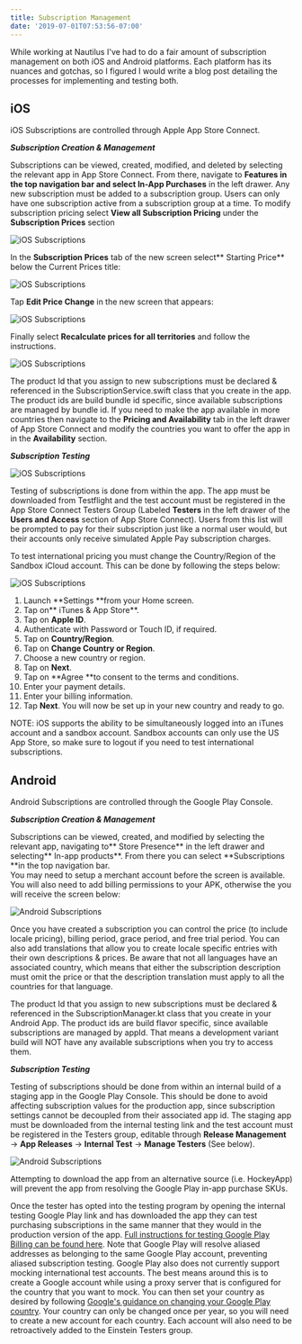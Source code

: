 ```yaml
---
title: Subscription Management
date: '2019-07-01T07:53:56-07:00'
---
```

While working at Nautilus I've had to do a fair amount of subscription management on both iOS and Android platforms.  Each platform has its nuances and gotchas, so I figured I would write a blog post detailing the processes for implementing and testing both.

## iOS

iOS Subscriptions are controlled through Apple App Store Connect. 

**_Subscription Creation & Management_**

Subscriptions can be viewed, created, modified, and deleted by selecting the relevant app in App Store Connect. From there, navigate to **Features **in the top navigation bar and select** In-App Purchases** in the left drawer.  Any new subscription must be added to a subscription group.  Users can only have one subscription active from a subscription group at a time. 
To modify subscription pricing select **View all Subscription Pricing** under the **Subscription Prices** section

![iOS Subscriptions](/assets/images/iosSub0.png)

In the **Subscription Prices** tab of the new screen select** Starting Price** below the Current Prices title:

![iOS Subscriptions](/assets/images/iosSub1.png)

Tap **Edit Price Change** in the new screen that appears:

![iOS Subscriptions](/assets/images/iosSub2.png)

Finally select **Recalculate prices for all territories** and follow the instructions.

![iOS Subscriptions](/assets/images/iosSub3.png)

The product Id that you assign to new subscriptions must be declared & referenced in the SubscriptionService.swift class that you create in the app.  The product ids are build bundle id specific, since available subscriptions are managed by bundle id.   If you need to make the app available in more countries then navigate to the **Pricing and Availability** tab in the left drawer of App Store Connect and modify the countries you want to offer the app in in the **Availability** section.

**_Subscription Testing_**

![iOS Subscriptions](/assets/images/iosSub4.jpg)

Testing of subscriptions is done from within the app.  The app must be downloaded from Testflight and the test account must be registered in the App Store Connect Testers Group (Labeled **Testers** in the left drawer of the **Users and Access** section of App Store Connect). Users from this list will be prompted to pay for their subscription just like a normal user would, but their accounts only receive simulated Apple Pay subscription charges.

To test international pricing you must change the Country/Region of the Sandbox iCloud account. This can be done by following the steps below:

![iOS Subscriptions](/assets/images/iosSub5.jpeg)

1. Launch **Settings **from your Home screen.
2. Tap on** iTunes & App Store**.
3. Tap on **Apple ID**.
4. Authenticate with Password or Touch ID, if required.
5. Tap on **Country/Region**.
6. Tap on **Change Country or Region**.
7. Choose a new country or region.
8. Tap on **Next**.
9. Tap on **Agree **to consent to the terms and conditions.
10. Enter your payment details.
11. Enter your billing information.
12. Tap **Next**. You will now be set up in your new country and ready to go.

NOTE: iOS supports the ability to be simultaneously logged into an iTunes account and a sandbox account.  Sandbox accounts can only use the US App Store, so make sure to logout if you need to test international subscriptions.

## Android

Android Subscriptions are controlled through the Google Play Console. 

**_Subscription Creation & Management_**

Subscriptions can be viewed, created, and modified by selecting the relevant app, navigating to** Store Presence** in the left drawer and selecting** In-app products**. From there you can select **Subscriptions **in the top navigation bar.  
You may need to setup a merchant account before the screen is available.  You will also need to add billing permissions to your APK, otherwise the you will receive the screen below:

![Android Subscriptions](/assets/images/aosSub0.png)

Once you have created a subscription you can control the price (to include locale pricing), billing period, grace period, and free trial period.  You can also add translations that allow you to create locale specific entries with their own descriptions & prices. Be aware that not all languages have an associated country, which means that either the subscription description must omit the price or that the description translation must apply to all the countries for that language.

The product Id that you assign to new subscriptions must be declared & referenced in the SubscriptionManager.kt class that you create in your Android App.  The product ids are build flavor specific, since available subscriptions are managed by appId.  That means a development variant build will NOT have any available subscriptions when you try to access them.

**_Subscription Testing_**

Testing of subscriptions should be done from within an internal build of a staging app in the Google Play Console. This should be done to avoid affecting subscription values for the production app, since subscription settings cannot be decoupled from their associated app id.  The staging app must be downloaded from the internal testing link and the test account must be registered in the Testers group, editable through **Release Management** → **App Releases** → **Internal Test** → **Manage Testers** (See below).  

![Android Subscriptions](/assets/images/aosSub1.png)

Attempting to download the app from an alternative source (i.e. HockeyApp) will prevent the app from resolving the Google Play in-app purchase SKUs.

Once the tester has opted into the testing program by opening the internal testing Google Play link and has downloaded the app they can test purchasing subscriptions in the same manner that they would in the production version of the app. [ Full instructions for testing Google Play Billing can be found here](https://developer.android.com/google/play/billing/billing_testing#test-purchases-sandbox). Note that Google Play will resolve aliased addresses as belonging to the same Google Play account, preventing aliased subscription testing.  Google Play also does not currently support mocking international test accounts.  The best means around this is to create a Google account while using a proxy server that is configured for the country that you want to mock.  You can then set your country as desired by following [Google's guidance on changing your Google Play country](https://support.google.com/googleplay/answer/7431675?hl=en).  Your country can only be changed once per year, so you will need to create a new account for each country.  Each account will also need to be retroactively added to the Einstein Testers group.
